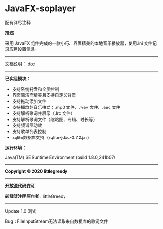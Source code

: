  # JavaFX-soplayer

配有详尽注释

**描述**

采用 JavaFX 组件完成的一款小巧、界面精美的本地音乐播放器，使用.ini 文件记录应用设置信息。 
****

文档说明： [doc](https://github.com/littlegreedy/JavaFX-soplayer/blob/master/doc/%E7%A8%8B%E5%BA%8F%E8%AE%BE%E8%AE%A1%E6%8A%A5%E5%91%8A%20-%20%E9%9F%B3%E4%B9%90%E6%92%AD%E6%94%BE%E5%99%A8final.pdf)

****

**已实现模块：**

- 支持系统托盘和全屏控制 
- 界面简洁而精美且支持自定义背景 
- 支持拖动添加文件 
- 支持播放的音乐格式：.mp3 文件、.wav 文件、.aac 文件 
- 支持解析歌词并展示（.lrc 文件） 
- 支持解析歌词文件（缩略图、专辑、时长等） 
- 支持频谱图动效 
- 支持歌单列表控制 
- sqlite数据库支持（sqlite-jdbc-3.7.2.jar）

**运行环境：**

 Java(TM) SE Runtime Environment (build 1.8.0_241b07) 

****

 **Copyright © 2020 littlegreedy**  

****

 **[开放源代码许可](https://github.com/littlegreedy/JavaFX-soplayer/blob/master/LICENSE.md)**

 **转载请注明原作者** : [littleGreedy](https://github.com/littlegreedy/JavaFX-soplayer)

****



Update 1.0 测试

Bug：FileInputStream无法读取来自数据库的歌词文件









